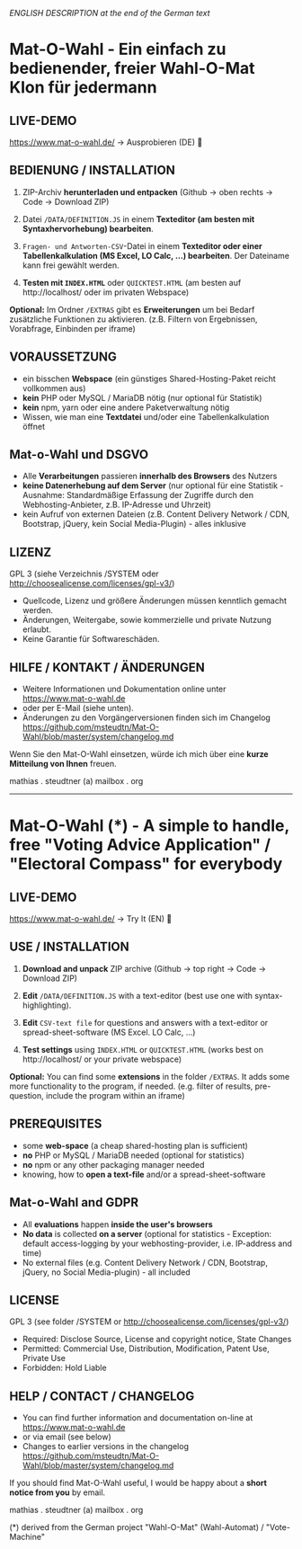 *ENGLISH DESCRIPTION at the end of the German text*

# Mat-O-Wahl - Ein einfach zu bedienender, freier Wahl-O-Mat Klon für jedermann

## LIVE-DEMO

https://www.mat-o-wahl.de/ -> Ausprobieren (DE) :beer:

## BEDIENUNG / INSTALLATION

1. ZIP-Archiv **herunterladen und entpacken**
   (Github -> oben rechts -> Code -> Download ZIP)

2. Datei `/DATA/DEFINITION.JS` in einem **Texteditor (am besten mit Syntaxhervorhebung) bearbeiten**.   

3. `Fragen- und Antworten-CSV`-Datei in einem **Texteditor oder einer Tabellenkalkulation (MS Excel, LO Calc, ...) bearbeiten**. Der Dateiname kann frei gewählt werden.

4. **Testen mit `INDEX.HTML`** oder `QUICKTEST.HTML` 
   (am besten auf http://localhost/ oder im privaten Webspace) 

**Optional:** Im Ordner `/EXTRAS` gibt es **Erweiterungen** um bei Bedarf zusätzliche Funktionen zu aktivieren. (z.B. Filtern von Ergebnissen, Vorabfrage, Einbinden per iframe)

## VORAUSSETZUNG

- ein bisschen **Webspace** (ein günstiges Shared-Hosting-Paket reicht vollkommen aus)
- **kein** PHP oder MySQL / MariaDB nötig (nur optional für Statistik)
- **kein** npm, yarn oder eine andere Paketverwaltung nötig
- Wissen, wie man eine **Textdatei** und/oder eine Tabellenkalkulation öffnet

## Mat-o-Wahl und DSGVO

- Alle **Verarbeitungen** passieren **innerhalb des Browsers** des Nutzers
- **keine Datenerhebung auf dem Server** (nur optional für eine Statistik - Ausnahme: Standardmäßige Erfassung der Zugriffe durch den Webhosting-Anbieter, z.B. IP-Adresse und Uhrzeit)
- kein Aufruf von externen Dateien (z.B. Content Delivery Network / CDN, Bootstrap, jQuery, kein Social Media-Plugin) - alles inklusive 

## LIZENZ

GPL 3 (siehe Verzeichnis /SYSTEM oder http://choosealicense.com/licenses/gpl-v3/)
- Quellcode, Lizenz und größere Änderungen müssen kenntlich gemacht werden.
- Änderungen, Weitergabe, sowie kommerzielle und private Nutzung erlaubt.
- Keine Garantie für Softwareschäden. 

## HILFE / KONTAKT / ÄNDERUNGEN

- Weitere Informationen und Dokumentation online unter https://www.mat-o-wahl.de
- oder per E-Mail (siehe unten).
- Änderungen zu den Vorgängerversionen finden sich im Changelog https://github.com/msteudtn/Mat-O-Wahl/blob/master/system/changelog.md

Wenn Sie den Mat-O-Wahl einsetzen, würde ich mich über eine **kurze Mitteilung von Ihnen** freuen.

mathias . steudtner (a) mailbox . org

---

# Mat-O-Wahl (*) - A simple to handle, free "Voting Advice Application" / "Electoral Compass" for everybody 

## LIVE-DEMO

https://www.mat-o-wahl.de/ -> Try It (EN) :hamburger:

## USE / INSTALLATION

1. **Download and unpack** ZIP archive
    (Github -> top right -> Code -> Download ZIP)

2. **Edit** `/DATA/DEFINITION.JS` with a text-editor (best use one with syntax-highlighting).

3. **Edit** `CSV-text file` for questions and answers with a text-editor or spread-sheet-software (MS Excel. LO Calc, ...)

4. **Test settings** using `INDEX.HTML` or `QUICKTEST.HTML`
   (works best on http://localhost/ or your private webspace)

**Optional:** You can find some **extensions** in the folder `/EXTRAS`. It adds some more functionality to the program, if needed. (e.g. filter of results, pre-question, include the program within an iframe)

## PREREQUISITES

- some **web-space** (a cheap shared-hosting plan is sufficient)
- **no** PHP or MySQL / MariaDB needed (optional for statistics)
- **no** npm or any other packaging manager needed
- knowing, how to **open a text-file** and/or a spread-sheet-software 

## Mat-o-Wahl and GDPR

- All **evaluations** happen **inside the user's browsers**
- **No data** is collected **on a server** (optional for statistics - Exception: default access-logging by your webhosting-provider, i.e. IP-address and time)
- No external files (e.g. Content Delivery Network / CDN, Bootstrap, jQuery, no Social Media-plugin) - all included 

## LICENSE

GPL 3 (see folder /SYSTEM or http://choosealicense.com/licenses/gpl-v3/)
- Required: Disclose Source, License and copyright notice, State Changes 
- Permitted: Commercial Use, Distribution, Modification, Patent Use, Private Use 
- Forbidden: Hold Liable

## HELP / CONTACT / CHANGELOG

- You can find further information and documentation on-line at https://www.mat-o-wahl.de
- or via email (see below)
- Changes to earlier versions in the changelog https://github.com/msteudtn/Mat-O-Wahl/blob/master/system/changelog.md

If you should find Mat-O-Wahl useful, I would be happy about a **short notice from you** by email.

mathias . steudtner (a) mailbox . org

(*) derived from the German project "Wahl-O-Mat" (Wahl-Automat) / "Vote-Machine"
